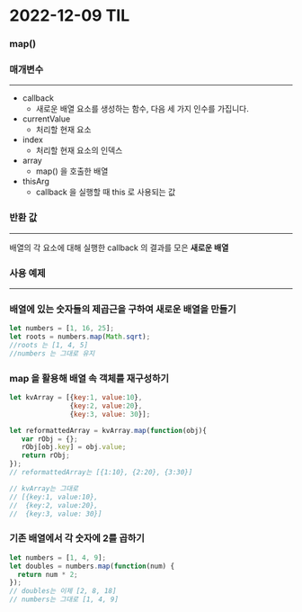 # 2022-12-09 TIL

### map()

### 매개변수

---

- callback
    - 새로운 배열 요소를 생성하는 함수, 다음 세 가지 인수를 가집니다.
- currentValue
    - 처리할 현재 요소
- index
    - 처리할 현재 요소의 인덱스
- array
    - map() 을 호출한 배열
- thisArg
    - callback 을 실행할 때 this 로 사용되는 값

### 반환 값

---

배열의 각 요소에 대해 실행한 callback 의 결과를 모은 **새로운 배열**

### 사용 예제

---

### 배열에 있는 숫자들의 제곱근을 구하여 새로운 배열을 만들기

```jsx
let numbers = [1, 16, 25];
let roots = numbers.map(Math.sqrt);
//roots 는 [1, 4, 5]
//numbers 는 그대로 유지
```

### map 을 활용해 배열 속 객체를 재구성하기

```jsx
let kvArray = [{key:1, value:10},
               {key:2, value:20},
               {key:3, value: 30}];

let reformattedArray = kvArray.map(function(obj){
   var rObj = {};
   rObj[obj.key] = obj.value;
   return rObj;
});
// reformattedArray는 [{1:10}, {2:20}, {3:30}]

// kvArray는 그대로
// [{key:1, value:10},
//  {key:2, value:20},
//  {key:3, value: 30}]
```

### 기존 배열에서 각 숫자에 2를 곱하기

```jsx
let numbers = [1, 4, 9];
let doubles = numbers.map(function(num) {
  return num * 2;
});
// doubles는 이제 [2, 8, 18]
// numbers는 그대로 [1, 4, 9]
```
